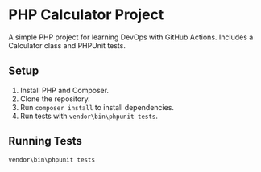 # PHP Calculator Project

A simple PHP project for learning DevOps with GitHub Actions. Includes a Calculator class and PHPUnit tests.

## Setup
1. Install PHP and Composer.
2. Clone the repository.
3. Run `composer install` to install dependencies.
4. Run tests with `vendor\bin\phpunit tests`.

## Running Tests
```bash
vendor\bin\phpunit tests